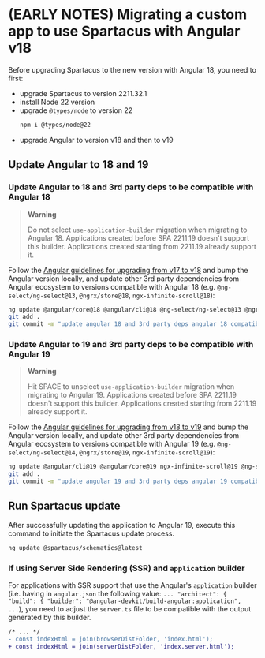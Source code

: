 # (EARLY NOTES) Migrating a custom app to use Spartacus with Angular v18

Before upgrading Spartacus to the new version with Angular 18, you need to first:

- upgrade Spartacus to version 2211.32.1
- install Node 22 version
- upgrade `@types/node` to version 22
  ```bash
  npm i @types/node@22
  ```
- upgrade Angular to version v18 and then to v19

## Update Angular to 18 and 19

### Update Angular to 18 and 3rd party deps to be compatible with Angular 18

> **Warning**
>
> Do not select `use-application-builder` migration when migrating to Angular 18. Applications created before SPA 2211.19 doesn't support this builder. Applications created starting from 2211.19 already support it.

Follow the [Angular guidelines for upgrading from v17 to v18](https://angular.dev/update-guide?v=17.0-18.0&l=3) and bump the Angular version locally, and update other 3rd party dependencies from Angular ecosystem  to versions compatible with Angular 18 (e.g. `@ng-select/ng-select@13`, `@ngrx/store@18`, `ngx-infinite-scroll@18`):

```bash
ng update @angular/core@18 @angular/cli@18 @ng-select/ng-select@13 @ngrx/store@18 ngx-infinite-scroll@18 --force
git add .
git commit -m "update angular 18 and 3rd party deps angular 18 compatible"
```


### Update Angular to 19 and 3rd party deps to be compatible with Angular 19

> **Warning**
>
> Hit SPACE to unselect `use-application-builder` migration when migrating to Angular 19. Applications created before SPA 2211.19 doesn't support this builder. Applications created starting from 2211.19 already support it.

Follow the [Angular guidelines for upgrading from v18 to v19](https://angular.dev/update-guide?v=18.0-19.0&l=3) and bump the Angular version locally, and update other 3rd party dependencies from Angular ecosystem  to versions compatible with Angular 19 (e.g. `@ng-select/ng-select@14`, `@ngrx/store@19`, `ngx-infinite-scroll@19`):

```bash
ng update @angular/cli@19 @angular/core@19 ngx-infinite-scroll@19 @ng-select/ng-select@14 @ngrx/store@19 angular-oauth2-oidc@19 --force
git add .
git commit -m "update angular 19 and 3rd party deps angular 19 compatible"
```


## Run Spartacus update

After successfully updating the application to Angular 19, execute this command to initiate the Spartacus update process.

```bash
ng update @spartacus/schematics@latest
```

### If using Server Side Rendering (SSR) and `application` builder

For applications with SSR support that use the Angular's `application` builder (i.e. having in `angular.json` the following value: `... "architect": { "build": { "builder": "@angular-devkit/build-angular:application", ...`), you need to adjust the `server.ts` file to be compatible with the output generated by this builder. 

```diff
/* ... */
- const indexHtml = join(browserDistFolder, 'index.html');
+ const indexHtml = join(serverDistFolder, 'index.server.html');
```





